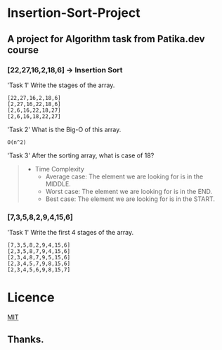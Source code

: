 # Insertion-Sort-Project

## A project for Algorithm task from Patika.dev course

### [22,27,16,2,18,6] -> Insertion Sort

'Task 1' Write the stages of the array.

    [22,27,16,2,18,6]
    [2,27,16,22,18,6]
    [2,6,16,22,18,27]
    [2,6,16,18,22,27]
    
'Task 2' What is the Big-O of this array.

    O(n^2)
    
'Task 3' After the sorting array, what is case of 18?

> - Time Complexity
>   - Average case: The element we are looking for is in the MIDDLE.
>   - Worst case: The element we are looking for is in the END.
>   - Best case: The element we are looking for is in the START.

### [7,3,5,8,2,9,4,15,6]

'Task 1' Write the first 4 stages of the array.

    [7,3,5,8,2,9,4,15,6]
    [2,3,5,8,7,9,4,15,6]
    [2,3,4,8,7,9,5,15,6]
    [2,3,4,5,7,9,8,15,6]
    [2,3,4,5,6,9,8,15,7]
    
# Licence

[MIT](https://choosealicense.com/licenses/mit)

## Thanks.
